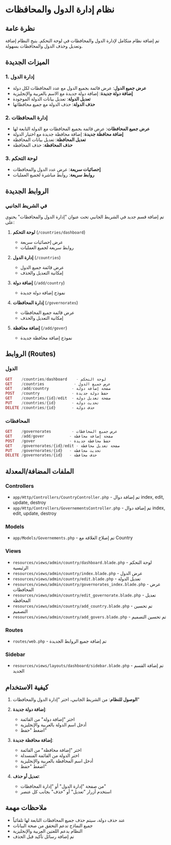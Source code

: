 # نظام إدارة الدول والمحافظات

## نظرة عامة
تم إضافة نظام متكامل لإدارة الدول والمحافظات في لوحة التحكم. يتيح النظام إضافة وتعديل وحذف الدول والمحافظات بسهولة.

## الميزات الجديدة

### 1. إدارة الدول
- **عرض جميع الدول**: عرض قائمة بجميع الدول مع عدد المحافظات لكل دولة
- **إضافة دولة جديدة**: إضافة دولة جديدة مع الاسم بالعربية والإنجليزية
- **تعديل الدولة**: تعديل بيانات الدولة الموجودة
- **حذف الدولة**: حذف الدولة مع جميع محافظاتها

### 2. إدارة المحافظات
- **عرض جميع المحافظات**: عرض قائمة بجميع المحافظات مع الدولة التابعة لها
- **إضافة محافظة جديدة**: إضافة محافظة جديدة مع اختيار الدولة
- **تعديل المحافظة**: تعديل بيانات المحافظة
- **حذف المحافظة**: حذف المحافظة

### 3. لوحة التحكم
- **إحصائيات سريعة**: عرض عدد الدول والمحافظات
- **روابط سريعة**: روابط مباشرة لجميع العمليات

## الروابط الجديدة

### في الشريط الجانبي
تم إضافة قسم جديد في الشريط الجانبي تحت عنوان "إدارة الدول والمحافظات" يحتوي على:

1. **لوحة التحكم** (`/countries/dashboard`)
   - عرض إحصائيات سريعة
   - روابط سريعة لجميع العمليات

2. **إدارة الدول** (`/countries`)
   - عرض قائمة جميع الدول
   - إمكانية التعديل والحذف

3. **إضافة دولة** (`/add/country`)
   - نموذج إضافة دولة جديدة

4. **إدارة المحافظات** (`/governorates`)
   - عرض قائمة جميع المحافظات
   - إمكانية التعديل والحذف

5. **إضافة محافظة** (`/add/gover`)
   - نموذج إضافة محافظة جديدة

## الروابط (Routes)

### الدول
```php
GET    /countries/dashboard    - لوحة التحكم
GET    /countries             - عرض جميع الدول
GET    /add/country          - صفحة إضافة دولة
POST   /country              - حفظ دولة جديدة
GET    /countries/{id}/edit  - صفحة تعديل دولة
PUT    /countries/{id}       - تحديث دولة
DELETE /countries/{id}       - حذف دولة
```

### المحافظات
```php
GET    /governorates         - عرض جميع المحافظات
GET    /add/gover           - صفحة إضافة محافظة
POST   /gover               - حفظ محافظة جديدة
GET    /governorates/{id}/edit - صفحة تعديل محافظة
PUT    /governorates/{id}   - تحديث محافظة
DELETE /governorates/{id}   - حذف محافظة
```

## الملفات المضافة/المعدلة

### Controllers
- `app/Http/Controllers/CountryController.php` - تم إضافة دوال index, edit, update, destroy
- `app/Http/Controllers/GovernementsController.php` - تم إضافة دوال index, edit, update, destroy

### Models
- `app/Models/Governements.php` - تم إصلاح العلاقة مع Country

### Views
- `resources/views/admin/country/dashboard.blade.php` - لوحة التحكم الرئيسية
- `resources/views/admin/country/index.blade.php` - عرض الدول
- `resources/views/admin/country/edit.blade.php` - تعديل الدولة
- `resources/views/admin/country/governorates_index.blade.php` - عرض المحافظات
- `resources/views/admin/country/edit_governorate.blade.php` - تعديل المحافظة
- `resources/views/admin/country/add_country.blade.php` - تم تحسين التصميم
- `resources/views/admin/country/add_govers.blade.php` - تم تحسين التصميم

### Routes
- `routes/web.php` - تم إضافة جميع الروابط الجديدة

### Sidebar
- `resources/views/layouts/dashboard/sidebar.blade.php` - تم إضافة القسم الجديد

## كيفية الاستخدام

1. **الوصول للنظام**: من الشريط الجانبي، اختر "إدارة الدول والمحافظات"

2. **إضافة دولة جديدة**:
   - اختر "إضافة دولة" من القائمة
   - أدخل اسم الدولة بالعربية والإنجليزية
   - اضغط "حفظ"

3. **إضافة محافظة جديدة**:
   - اختر "إضافة محافظة" من القائمة
   - اختر الدولة من القائمة المنسدلة
   - أدخل اسم المحافظة بالعربية والإنجليزية
   - اضغط "حفظ"

4. **تعديل أو حذف**:
   - من صفحة "إدارة الدول" أو "إدارة المحافظات"
   - استخدم أزرار "تعديل" أو "حذف" بجانب كل عنصر

## ملاحظات مهمة

- عند حذف دولة، سيتم حذف جميع المحافظات التابعة لها تلقائياً
- جميع النماذج تدعم التحقق من صحة البيانات
- النظام يدعم اللغتين العربية والإنجليزية
- تم إضافة رسائل تأكيد قبل الحذف 

